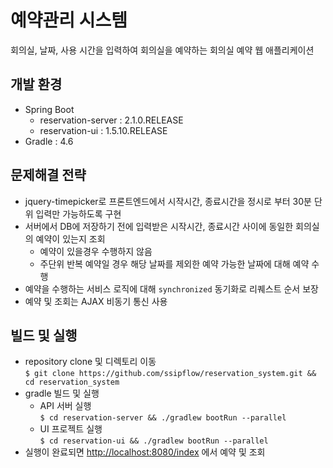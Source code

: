 # 예약관리 시스템
회의실, 날짜, 사용 시간을 입력하여 회의실을 예약하는 회의실 예약 웹 애플리케이션

## 개발 환경
* Spring Boot
    * reservation-server : 2.1.0.RELEASE
    * reservation-ui : 1.5.10.RELEASE
* Gradle : 4.6

## 문제해결 전략
* jquery-timepicker로 프론트엔드에서 시작시간, 종료시간을 정시로 부터 30분 단위 입력만 가능하도록 구현
* 서버에서 DB에 저장하기 전에 입력받은 시작시간, 종료시간 사이에 동일한 회의실의 예약이 있는지 조회
    * 예약이 있을경우 수행하지 않음
    * 주단위 반복 예약일 경우 해당 날짜를 제외한 예약 가능한 날짜에 대해 예약 수행
* 예약을 수행하는 서비스 로직에 대해 ```synchronized``` 동기화로 리퀘스트 순서 보장
* 예약 및 조회는 AJAX 비동기 통신 사용

## 빌드 및 실행
* repository clone 및 디렉토리 이동  
    ```$ git clone https://github.com/ssipflow/reservation_system.git && cd reservation_system```
* gradle 빌드 및 실행
    * API 서버 실행  
        ```$ cd reservation-server && ./gradlew bootRun --parallel```
    * UI 프로젝트 실행  
        ```$ cd reservation-ui && ./gradlew bootRun --parallel```
* 실행이 완료되면 [http://localhost:8080/index](http://localhost:8080/index) 에서 예약 및 조회